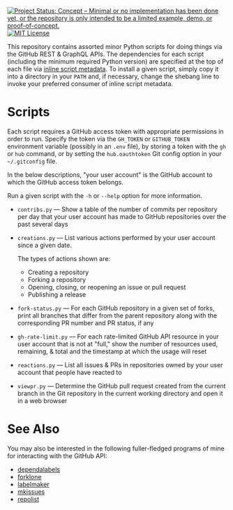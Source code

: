 [![Project Status: Concept – Minimal or no implementation has been done yet, or the repository is only intended to be a limited example, demo, or proof-of-concept.](https://www.repostatus.org/badges/latest/concept.svg)](https://www.repostatus.org/#concept)
[![MIT License](https://img.shields.io/github/license/jwodder/ghscripts.svg)](https://opensource.org/licenses/MIT)

This repository contains assorted minor Python scripts for doing things via the
GitHub REST & GraphQL APIs.  The dependencies for each script (including the
minimum required Python version) are specified at the top of each file via
[inline script metadata][].  To install a given script, simply copy it into a
directory in your `PATH` and, if necessary, change the shebang line to invoke
your preferred consumer of inline script metadata.

[inline script metadata]: https://packaging.python.org/en/latest/specifications/inline-script-metadata/

Scripts
=======

Each script requires a GitHub access token with appropriate permissions in
order to run.  Specify the token via the `GH_TOKEN` or `GITHUB_TOKEN`
environment variable (possibly in an `.env` file), by storing a token with the
`gh` or `hub` command, or by setting the `hub.oauthtoken` Git config option in
your `~/.gitconfig` file.

In the below descriptions, "your user account" is the GitHub account to which
the GitHub access token belongs.

Run a given script with the `-h` or `--help` option for more information.

- `contribs.py` — Show a table of the number of commits per repository per day
  that your user account has made to GitHub repositories over the past several
  days

- `creations.py` — List various actions performed by your user account since a
  given date.

  The types of actions shown are:

  - Creating a repository
  - Forking a repository
  - Opening, closing, or reopening an issue or pull request
  - Publishing a release

- `fork-status.py` — For each GitHub repository in a given set of forks, print
  all branches that differ from the parent repository along with the
  corresponding PR number and PR status, if any

- `gh-rate-limit.py` — For each rate-limited GitHub API resource in your user
  account that is not at "full," show the number of resources used, remaining,
  & total and the timestamp at which the usage will reset

- `reactions.py` — List all issues & PRs in repositories owned by your user
  account that people have reacted to

- `viewpr.py` — Determine the GitHub pull request created from the current
  branch in the Git repository in the current working directory and open it in
  a web browser

See Also
========

You may also be interested in the following fuller-fledged programs of mine for
interacting with the GitHub API:

- [dependalabels](https://github.com/jwodder/dependalabels)
- [forklone](https://github.com/jwodder/forklone)
- [labelmaker](https://github.com/jwodder/labelmaker)
- [mkissues](https://github.com/jwodder/mkissues)
- [repolist](https://github.com/jwodder/repolist)

